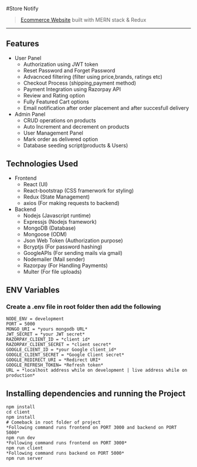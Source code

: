 #Store Notify
> [Ecommerce Website](https://storenotify.in) built with MERN stack & Redux
---
## Features
* User Panel 
  * Authorization using JWT token
  * Reset Password and Forget Password
  * Advacnced filtering (filter using price,brands, ratings etc)
  * Checkout Process (shipping,payment method)
  * Payment Integration using Razorpay API
  * Review and Rating option
  * Fully Featured Cart options
  * Email notification after order placement and after succesfull delivery
* Admin Panel
  * CRUD operations on products
  * Auto Increment and decrement on products
  * User Management Panel
  * Mark order as delivered option
  * Database seeding script(products & Users)
## Technologies Used
* Frontend
  * React (UI)
  * React-bootstrap (CSS framerwork for styling)
  * Redux (State Management)
  * axios (For making requests to backend)
* Backend
  * Nodejs (Javascript runtime)
  * Expressjs (Nodejs framework)
  * MongoDB (Database)
  * Mongoose (ODM)
  * Json Web Token (Authorization purpose)
  * Bcryptjs (For password hashing)
  * GoogleAPIs (For sending mails via gmail)
  * Nodemailer (Mail sender)
  * Razorpay (For Handling Payments)
  * Multer (For file uploads)
 ## ENV Variables
 ### Create a .env file in root folder then add the following
 ```
 NODE_ENV = development
 PORT = 5000
 MONGO_URI = *yours mongodb URL*
 JWT_SECRET = *your JWT secret*
 RAZORPAY_CLIENT_ID = *client id*
 RAZORPAY_CLIENT_SECRET = *client secret*
 GOOGLE_CLIENT_ID = *your Google client_id*
GOOGLE_CLIENT_SECRET = *Google Client secret*
GOOGLE_REDIRECT_URI = *Redirect URI*
GOOGLE_REFRESH_TOKEN= *Refresh token*
URL = *localhost address while on development | live address while on production*
 ```
 ## Installing dependencies and running the Project
 ```
 npm install
 cd client
 npm install
 # Comeback in root folder of project
 *Following command runs frontend on PORT 3000 and backend on PORT 5000*
 npm run dev
 *Following command runs frontend on PORT 3000*
 npm run client
 *Following command runs backend on PORT 5000*
 npm run server
 ```
